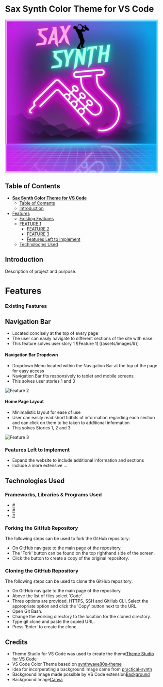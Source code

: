 # **Sax Synth Color Theme for VS Code**

![Sax Synth Color Theme](sax-synth-logo.JPEG)

## Table of Contents
- [**Sax Synth Color Theme for VS Code**](#sax-synth-color-theme-for-vs-code)
  - [Table of Contents](#table-of-contents)
  - [Introduction](#introduction)
- [Features](#features)
    - [Existing Features](#existing-features)
  - [FEATURE 1](#feature-1)
      - [FEATURE 2](#feature-2)
      - [FEATURE 3](#feature-3)
    - [Features Left to Implement](#features-left-to-implement)
  - [Technologies Used](#technologies-used)

## Introduction

Description of project and purpose.

# Features

### Existing Features
## Navigation Bar
* Located concisely at the top of every page
* The user can easily navigate to different sections of the site with ease
* This feature solves user story 1 
![Feature 1] [(assets/images/#)] 
#### Navigation Bar Dropdown

* Dropdown Menu located within the Navigation Bar at the top of the page for easy access
* Navigation Bar fits responsively to tablet and mobile screens. 
* This solves user stories 1 and 3

![Feature 2](assets/images/#)
#### Home Page Layout

* Minimalistic layout for ease of use
* User can easily read short tidbits of information regarding each section and can click on them to be taken to additional information
* This solves Stories 1, 2 and 3. 

![Feature 3](assets/images/#)

### Features Left to Implement

* Expand the website to include additional information and sections
* Include a more extensive ...

## Technologies Used

### Frameworks, Libraries & Programs Used

* [#](https://#)
* [#](https://#)
* [#](https://#)

### Forking the GitHub Repository

The following steps can be used to fork the GitHub repository:
* On GitHub navigate to the main page of the repository.
* The 'Fork' button can be found on the top righthand side of the screen.
* Click the button to create a copy of the original repository.

### Cloning the GitHub Repository

The following steps can be used to clone the GitHub repository:
* On GitHub navigate to the main page of the repository.
* Above the list of files select 'Code'.
* Three options are provided, HTTPS, SSH and GitHub CLI. Select the appropriate option and click the 'Copy' button next to the URL.
* Open Git Bash.
* Change the working directory to the location for the cloned directory.
* Type git clone and paste the copied URL.
* Press 'Enter' to create the clone.

## Credits
* Theme Studio for VS Code was used to create the theme[Theme Studio for VS Code](https://themes.vscode.one/)
* VS Code Color Theme based on  [synthwave80s-theme](https://github.com/Sanchodelniglo/synthwave80s-theme)
* Idea for incorperating a background image came from [practical-synth](https://github.com/Valx01P/practical-synth)
* Background Image made possible by VS Code extension[Background](https://github.com/KatsuteDev/Background)
* Background Image[Canva](https://www.canva.com/)




